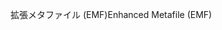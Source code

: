 <span data-ttu-id="3b613-101">拡張メタファイル (EMF)</span><span class="sxs-lookup"><span data-stu-id="3b613-101">Enhanced Metafile (EMF)</span></span>